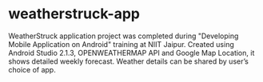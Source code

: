 # weatherstruck-app
WeatherStruck application project was completed during "Developing Mobile Application on Android" training at NIIT Jaipur.
Created using Android Studio 2.1.3, OPENWEATHERMAP API and Google Map Location, it shows detailed weekly forecast. 
Weather details can be shared by user’s choice of app.

